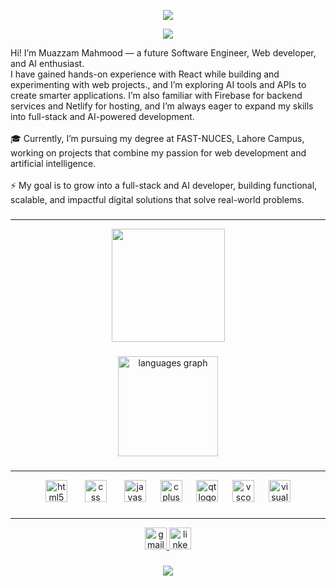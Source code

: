 <p align="center">
  <img src="https://capsule-render.vercel.app/api?type=waving&color=64748B&height=120&section=header&text=Muazzam%20Mahmood%20%20&fontSize=40&fontAlign=center&fontColor=fff"/>
</p>

<p align="center">
  <img src="https://readme-typing-svg.demolab.com?font=Fira+Code&weight=600&size=25&pause=1000&color=64748B&center=true&vCenter=true&width=500&lines=Hi+I'm+Muazzam+Mahmood+%F0%9F%91%8B;Web+Developer;Software+Engineer;AI+Enthusiast;Design+Develop+Deliver"/>
</p>

<p align="left">Hi! I’m Muazzam Mahmood — a future Software Engineer, Web developer, and AI enthusiast.<br>I have gained hands-on experience with React while building and experimenting with web projects., and I’m exploring AI tools and APIs to create smarter applications. I’m also familiar with Firebase for backend services and Netlify for hosting, and I’m always eager to expand my skills into full-stack and AI-powered development.<br><br>🎓 Currently, I’m pursuing my degree at FAST-NUCES, Lahore Campus, working on projects that combine my passion for web development and artificial intelligence.<br><br>⚡ My goal is to grow into a full-stack and AI developer, building functional, scalable, and impactful digital solutions that solve real-world problems.</p>

###
---
<div align="center">
  <img height="181" src="https://media3.giphy.com/media/v1.Y2lkPTc5MGI3NjExaXl2dDFqdnlnYXlmaDhkeWJxeDhhcGlxaWZxYnJ4YXl1ZGM3b3d2ciZlcD12MV9pbnRlcm5hbF9naWZfYnlfaWQmY3Q9Zw/f3iwJFOVOwuy7K6FFw/giphy.gif"  />
</div>

###

<div align="center">
  <img src="https://github-readme-stats.vercel.app/api/top-langs?username=Muazzam-Mahmood&locale=en&hide_title=false&layout=compact&card_width=320&langs_count=5&theme=dracula&hide_border=false" height="160" alt="languages graph"  />
</div>

###
---
<div align="center">
  <img src="https://cdn.jsdelivr.net/gh/devicons/devicon/icons/html5/html5-original.svg" height="35" alt="html5 logo"  />
  <img width="20" />
  <img src="https://cdn.jsdelivr.net/gh/devicons/devicon/icons/css3/css3-original.svg" height="35" alt="css logo"  />
  <img width="20" />
  <img src="https://cdn.jsdelivr.net/gh/devicons/devicon/icons/javascript/javascript-original.svg" height="35" alt="javascript logo"  />
  <img width="15" />
  <img src="https://cdn.jsdelivr.net/gh/devicons/devicon/icons/cplusplus/cplusplus-original.svg" height="35" alt="cplusplus logo"  />
  <img width="15" />
  <img src="https://cdn.jsdelivr.net/gh/devicons/devicon/icons/qt/qt-original.svg" height="35" alt="qt logo"  />
  <img width="15" />
  <img src="https://cdn.jsdelivr.net/gh/devicons/devicon/icons/vscode/vscode-original.svg" height="35" alt="vscode logo"  />
  <img width="15" />
  <img src="https://cdn.jsdelivr.net/gh/devicons/devicon/icons/visualstudio/visualstudio-plain.svg" height="35" alt="visualstudio logo"  />
</div>

###
---
<div align="center">
  <a href="mailto:muazzamm024@gmail.com" target="_blank">
    <img src="https://img.shields.io/static/v1?message=Gmail&logo=gmail&label=&color=D14836&logoColor=white&labelColor=&style=for-the-badge" height="35" alt="gmail logo"  />
  </a>
  <a href="https://www.linkedin.com/in/muazzam-mahmood-3b977a296" target="_blank">
    <img src="https://img.shields.io/static/v1?message=LinkedIn&logo=linkedin&label=&color=0077B5&logoColor=white&labelColor=&style=for-the-badge" height="35" alt="linkedin logo"  />
  </a>
</div>

###
<p align="center">
  <img src="https://capsule-render.vercel.app/api?type=waving&color=64748B&height=80&section=footer"/>
</p>

